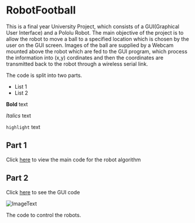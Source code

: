 # RobotFootball


This is a final year University Project, which consists of a GUI(Graphical User Interface) and a Pololu Robot. The main objective of the project is to allow the robot to move a ball to a specified location which is chosen by the user on the GUI screen. Images of the ball are supplied by a Webcam mounted above the robot which are fed to the GUI program, which process the information into (x,y) cordinates and then the coordinates are transmitted back to the robot through a wireless serial link.   

The code is split into two parts. 

- List 1
- List 2

**Bold** text

*Italics* text

`highlight` text

## Part 1 

Click [here](/RobotCode/main.cpp) to view the main code for the robot algorithm 

## Part 2

Click [here](/GUI/Form1BU.cs) to see the GUI code

![ImageText](imageName.JPG?raw=true "Description")

The code to control the robots.
